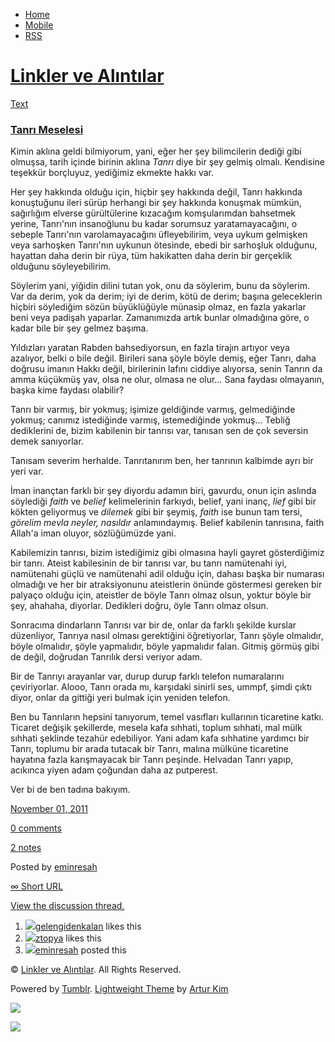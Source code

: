 -   [Home](/)
-   [Mobile](/mobile)
-   [RSS](http://eminresah.tumblr.com/rss)

[Linkler ve Alıntılar](/)
=========================

[Text](http://eminresah.tumblr.com/post/12192078458/tanr-meselesi)

### [Tanrı Meselesi](http://eminresah.tumblr.com/post/12192078458/tanr-meselesi)

Kimin aklına geldi bilmiyorum, yani, eğer her şey bilimcilerin dediği
gibi olmuşsa, tarih içinde birinin aklına *Tanrı* diye bir şey gelmiş
olmalı. Kendisine teşekkür borçluyuz, yediğimiz ekmekte hakkı var.

Her şey hakkında olduğu için, hiçbir şey hakkında değil, Tanrı hakkında
konuştuğunu ileri sürüp herhangi bir şey hakkında konuşmak mümkün,
sağırlığım elverse gürültülerine kızacağım komşularımdan bahsetmek
yerine, Tanrı'nın insanoğlunu bu kadar sorumsuz yaratamayacağını, o
sebeple Tanrı'nın varolamayacağını üfleyebilirim, veya uykum gelmişken
veya sarhoşken Tanrı'nın uykunun ötesinde, ebedi bir sarhoşluk olduğunu,
hayattan daha derin bir rüya, tüm hakikatten daha derin bir gerçeklik
olduğunu söyleyebilirim.

Söylerim yani, yiğidin dilini tutan yok, onu da söylerim, bunu da
söylerim. Var da derim, yok da derim; iyi de derim, kötü de derim;
başına geleceklerin hiçbiri söylediğim sözün büyüklüğüyle münasip olmaz,
en fazla yakarlar beni veya padişah yaparlar. Zamanımızda artık bunlar
olmadığına göre, o kadar bile bir şey gelmez başıma.

Yıldızları yaratan Rabden bahsediyorsun, en fazla tirajın artıyor veya
azalıyor, belki o bile değil. Birileri sana şöyle böyle demiş, eğer
Tanrı, daha doğrusu imanın Hakkı değil, birilerinin lafını ciddiye
alıyorsa, senin Tanrın da amma küçükmüş yav, olsa ne olur, olmasa ne
olur… Sana faydası olmayanın, başka kime faydası olabilir?

Tanrı bir varmış, bir yokmuş; işimize geldiğinde varmış, gelmediğinde
yokmuş; canımız istediğinde varmış, istemediğinde yokmuş… Tebliğ
dediklerini de, bizim kabilenin bir tanrısı var, tanısan sen de çok
seversin demek sanıyorlar.

Tanısam severim herhalde. Tanrıtanırım ben, her tanrının kalbimde ayrı
bir yeri var.

İman inançtan farklı bir şey diyordu adamın biri, gavurdu, onun için
aslında söylediği *faith* ve *belief* kelimelerinin farkıydı, belief,
yani inanç, *lief* gibi bir kökten geliyormuş ve *dilemek* gibi bir
şeymiş, *faith* ise bunun tam tersi, *görelim mevla neyler, nasıldır*
anlamındaymış. Belief kabilenin tanrısına, faith Allah'a iman oluyor,
sözlüğümüzde yani.

Kabilemizin tanrısı, bizim istediğimiz gibi olmasına hayli gayret
gösterdiğimiz bir tanrı. Ateist kabilesinin de bir tanrısı var, bu tanrı
namütenahi iyi, namütenahi güçlü ve namütenahi adil olduğu için, dahası
başka bir numarası olmadığı ve her bir atraksiyonunu ateistlerin önünde
göstermesi gereken bir palyaço olduğu için, ateistler de böyle Tanrı
olmaz olsun, yoktur böyle bir şey, ahahaha, diyorlar. Dedikleri doğru,
öyle Tanrı olmaz olsun.

Sonracıma dindarların Tanrısı var bir de, onlar da farklı şekilde
kurslar düzenliyor, Tanrıya nasıl olması gerektiğini öğretiyorlar, Tanrı
şöyle olmalıdır, böyle olmalıdır, şöyle yapmalıdır, böyle yapmalıdır
falan. Gitmiş görmüş gibi de değil, doğrudan Tanrılık dersi veriyor
adam.

Bir de Tanrıyı arayanlar var, durup durup farklı telefon numaralarını
çeviriyorlar. Alooo, Tanrı orada mı, karşıdaki sinirli ses, ummpf, şimdi
çıktı diyor, onlar da gittiği yeri bulmak için yeniden telefon.

Ben bu Tanrıların hepsini tanıyorum, temel vasıfları kullarının
ticaretine katkı. Ticaret değişik şekillerde, mesela kafa sıhhati,
toplum sıhhati, mal mülk sıhhati şeklinde tezahür edebiliyor. Yani adam
kafa sıhhatine yardımcı bir Tanrı, toplumu bir arada tutacak bir Tanrı,
malına mülküne ticaretine hayatına fazla karışmayacak bir Tanrı peşinde.
Helvadan Tanrı yapıp, acıkınca yiyen adam çoğundan daha az putperest.

Ver bi de ben tadına bakıyım.

[November 01,
2011](http://eminresah.tumblr.com/post/12192078458/tanr-meselesi)

[0
comments](http://eminresah.tumblr.com/post/12192078458/tanr-meselesi#disqus_thread)

[2
notes](http://eminresah.tumblr.com/post/12192078458/tanr-meselesi#notes)

Posted by [eminresah](http://eminresah.tumblr.com/)

[∞ Short URL](http://tmblr.co/ZWS1OyBMj5fw)

[View the discussion thread.](http://erblog.disqus.com/?url=ref)

1.  [![](http://33.media.tumblr.com/avatar_38083684e558_16.png)](http://gelengidenkalan.tumblr.com/ "gele gide kala ")[gelengidenkalan](http://gelengidenkalan.tumblr.com/ "gele gide kala")
    likes this
2.  [![](http://38.media.tumblr.com/avatar_17d7756f7f8f_16.png)](http://ztopya.tumblr.com/ "aglea ")[ztopya](http://ztopya.tumblr.com/ "aglea")
    likes this
3.  [![](http://38.media.tumblr.com/avatar_06c8562d8d9e_16.png)](http://eminresah.tumblr.com/ "Linkler ve Alıntılar")[eminresah](http://eminresah.tumblr.com/ "Linkler ve Alıntılar")
    posted this

© [Linkler ve Alıntılar](/). All Rights Reserved.

Powered by [Tumblr](http://tumblr.com). [Lightweight
Theme](http://www.tumblr.com/theme/10820) by [Artur
Kim](http://arturkim.com)

![](https://px.srvcs.tumblr.com/impixu?T=1434918749&J=eyJ0eXBlIjoidXJsIiwidXJsIjoiaHR0cDpcL1wvZW1pbnJlc2FoLnR1bWJsci5jb21cL3Bvc3RcLzEyMTkyMDc4NDU4XC90YW5yLW1lc2VsZXNpIiwicmVxdHlwZSI6MCwicm91dGUiOiJcL3Bvc3RcLzppZFwvOnN1bW1hcnkiLCJub3NjcmlwdCI6MX0=&U=DAGBBDMFGA&K=17a33013fc38572529eac103da8e4ad09b648bbe0591255ffca76bea30a886be&R=)

![](https://px.srvcs.tumblr.com/impixu?T=1434918749&J=eyJ0eXBlIjoicG9zdCIsInVybCI6Imh0dHA6XC9cL2VtaW5yZXNhaC50dW1ibHIuY29tXC9wb3N0XC8xMjE5MjA3ODQ1OFwvdGFuci1tZXNlbGVzaSIsInJlcXR5cGUiOjAsInJvdXRlIjoiXC9wb3N0XC86aWRcLzpzdW1tYXJ5IiwicG9zdHMiOlt7InBvc3RpZCI6IjEyMTkyMDc4NDU4IiwiYmxvZ2lkIjoiMzY0ODAyOCIsInNvdXJjZSI6MzN9XSwibm9zY3JpcHQiOjF9&U=MGONPDBEGA&K=d333383fd9847e10ec68ca469193667af31ec9d959a2c16ec5ba2774fed19b82&R=)

